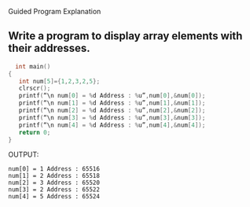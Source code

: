 Guided Program Explanation

## Write a program to display array elements with their addresses.
```c
  int main()
{
   int num[5]={1,2,3,2,5};
   clrscr();
   printf(“\n num[0] = %d Address : %u”,num[0],&num[0]);
   printf(“\n num[1] = %d Address : %u”,num[1],&num[1]);
   printf(“\n num[2] = %d Address : %u”,num[2],&num[2]);
   printf(“\n num[3] = %d Address : %u”,num[3],&num[3]);
   printf(“\n num[4] = %d Address : %u”,num[4],&num[4]);
   return 0;
}
```
OUTPUT:
```
num[0] = 1 Address : 65516
num[1] = 2 Address : 65518
num[2] = 3 Address : 65520
num[3] = 2 Address : 65522
num[4] = 5 Address : 65524
```

